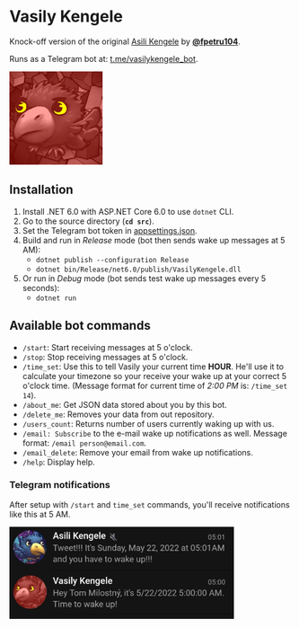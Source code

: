 # Vasily Kengele

Knock-off version of the original [Asili Kengele](https://linktr.ee/asilikengele) by **[@fpetru104](https://github.com/fpetru104)**.

Runs as a Telegram bot at: [t.me/vasilykengele_bot](t.me/vasilykengele_bot).

<img src="img/vasily.jpg" alt="Vasily Kengele photo" width="166"/>

## Installation
1. Install .NET 6.0 with ASP.NET Core 6.0 to use ``dotnet`` CLI.
1. Go to the source directory (**``cd src``**).
1. Set the Telegram bot token in [appsettings.json](VasilyKengele/appsettings.json).
1. Build and run in *Release* mode (bot then sends wake up messages at 5 AM):
    - ``dotnet publish --configuration Release``
    - ``dotnet bin/Release/net6.0/publish/VasilyKengele.dll``
1. Or run in *Debug* mode (bot sends test wake up messages every 5 seconds):
    - ``dotnet run``

## Available bot commands
- ``/start``: Start receiving messages at 5 o'clock.
- ``/stop``: Stop receiving messages at 5 o'clock.
- ``/time_set``: Use this to tell Vasily your current time **HOUR**. He'll use it to calculate your timezone so your receive your wake up at your correct 5 o'clock time. (Message format for current time of *2:00 PM* is: ``/time_set 14``).
- ``/about_me``: Get JSON data stored about you by this bot.
- ``/delete_me``: Removes your data from out repository.
- ``/users_count``: Returns number of users currently waking up with us.
- ``/email: Subscribe`` to the e-mail wake up notifications as well. Message format: ``/email person@email.com``.
- ``/email_delete``: Remove your email from wake up notifications.
- ``/help``: Display help.

### Telegram notifications
After setup with ``/start`` and ``time_set`` commands, you'll receive notifications like this at 5 AM.

<img src="img/telegram.jpg" alt="Telegram notifications example" width="400"/>